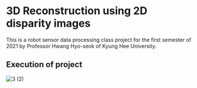 # 3D Reconstruction using 2D disparity images 

This is a robot sensor data processing class project for the first semester of 2021 by Professor Hwang Hyo-seok of Kyung Hee University.


## Execution of project

![3 (2)](https://user-images.githubusercontent.com/69508245/146326477-3550de47-2cff-45fc-88c3-7eb43ece0d52.gif)
